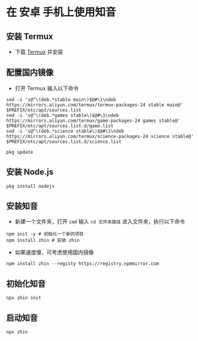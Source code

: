 # 在 安卓 手机上使用知音
## 安装 Termux
- 下载 [Termux](https://play.google.com/store/apps/details?id=com.termux) 并安装
## 配置国内镜像
- 打开 Termux 输入以下命令
```shell
sed -i 's@^\(deb.*stable main\)$@#\1\ndeb https://mirrors.aliyun.com/termux/termux-packages-24 stable main@' $PREFIX/etc/apt/sources.list
sed -i 's@^\(deb.*games stable\)$@#\1\ndeb https://mirrors.aliyun.com/termux/game-packages-24 games stable@' $PREFIX/etc/apt/sources.list.d/game.list
sed -i 's@^\(deb.*science stable\)$@#\1\ndeb https://mirrors.aliyun.com/termux/science-packages-24 science stable@' $PREFIX/etc/apt/sources.list.d/science.list

pkg update
```
## 安装 Node.js
```shell
pkg install nodejs
```
## 安装知音
- 新建一个文件夹，打开 `cmd` 输入 `cd 文件夹路径` 进入文件夹，执行以下命令
```shell
npm init -y # 初始化一个新的项目
npm install zhin # 安装 zhin
```
- 如果速度慢，可考虑使用国内镜像
```shell
npm install zhin --registy https://registry.npmmirror.com
```
## 初始化知音
```shell
npx zhin init
```
## 启动知音
```shell
npx zhin
```
